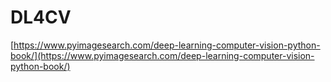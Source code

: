 # DL4CV
[https://www.pyimagesearch.com/deep-learning-computer-vision-python-book/](https://www.pyimagesearch.com/deep-learning-computer-vision-python-book/)